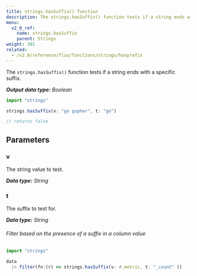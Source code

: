 ```yaml
---
title: strings.hasSuffix() function
description: The strings.hasSuffix() function tests if a string ends with a specific suffix.
menu:
  v2_0_ref:
    name: strings.hasSuffix
    parent: Strings
weight: 301
related:
  - /v2.0/reference/flux/functions/strings/hasprefix
---
```


The `strings.hasSuffix()` function tests if a string ends with a specific suffix.

_**Output data type:** Boolean_

```js
import "strings"

strings.hasSuffix(v: "go gopher", t: "go")

// returns false
```

## Parameters

### v
The string value to test.

_**Data type:** String_

### t
The suffix to test for.

_**Data type:** String_

###### Filter based on the presence of a suffix in a column value
```js
import "strings"

data
  |> filter(fn:(r) => strings.hasSuffix(v: r.metric, t: "_count" ))
```
